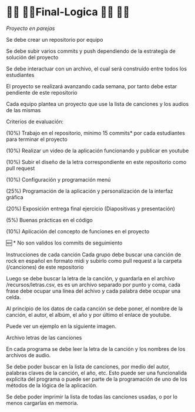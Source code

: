 # 🎵💃 🕺🎵Final-Logica 🎵💃 🕺🎵


*Proyecto en parejas*

Se debe crear un repositorio por equipo

Se debe subir varios commits y push dependiendo de la estrategía de solución del proyecto

Se debe interactuar con un archivo, el cual será construído entre todos los estudiantes

El proyecto se realizará avanzando cada semana, por tanto debe estar pendiente de este repositorio

Cada equipo plantea un proyecto que use la lista de canciones y los audios de las mismas

Criterios de evaluación:

(10%) Trabajo en el repositorio, mínimo 15 commits* por cada estudiantes para terminar el proyecto

(10%) Realizar un video de la aplicación funcionando y publicar en youtube

(10%) Subir el diseño de la letra correspondiente en este repositorio como pull request

(10%) Configuración y programación menú

(25%) Programación de la aplicación y personalización de la interfaz gráfica

(20%) Exposición entrega final ejercicio (Diapositivas y presentación)

(5%) Buenas prácticas en el código

(10%) Aplicación del concepto de funciones en el proyecto

🆕 * No son validos los commits de seguimiento

Instrucciones de cada canción
Cada grupo debe buscar una canción de rock en español en formato midi y subirlo como pull request a la carpeta (/canciones) de este repositorio

Luego se debe buscar la letra de la canción, y guardarla en el archivo /recursos/letras.csv, es es un archivo separado por punto y coma, cada frase debe ocupar una línea del achivo y cada palabra debe ocupar una celda.

Al principio de los datos de cada canción se debe poner, el nombre de la canción, el autor, el albúm, el año y por último el enlace de youtube.

Puede ver un ejemplo en la siguiente imagen.

Archivo letras de las canciones

En cada programa se debe leer la letra de la canción y los nombres de los archivos de audio.

Se debe poder buscar en la lista de canciones, por medio del autor, palabras claves de la canción, el año, etc. Esto puede ser una funcionalida explicita del programa o puede ser parte de la programación de uno de los métodos de la lógica de la aplicación.

Se debe poder imprimir la lista de todas las canciones usadas, o por lo menos cargarlas en memoria.
